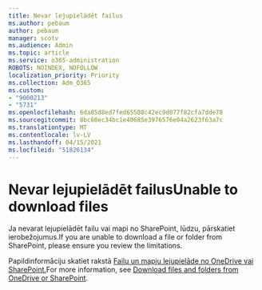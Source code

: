 ```yaml
---
title: Nevar lejupielādēt failus
ms.author: pebaum
author: pebaum
manager: scotv
ms.audience: Admin
ms.topic: article
ms.service: o365-administration
ROBOTS: NOINDEX, NOFOLLOW
localization_priority: Priority
ms.collection: Adm_O365
ms.custom:
- "9000213"
- "5731"
ms.openlocfilehash: 6da85d8ed7fed65508c42ec9d077f82cfa7dde78
ms.sourcegitcommit: 8bc60ec34bc1e40685e3976576e04a2623f63a7c
ms.translationtype: MT
ms.contentlocale: lv-LV
ms.lasthandoff: 04/15/2021
ms.locfileid: "51826134"
---
```

# <a name="unable-to-download-files"></a><span data-ttu-id="983f3-102">Nevar lejupielādēt failus</span><span class="sxs-lookup"><span data-stu-id="983f3-102">Unable to download files</span></span>

<span data-ttu-id="983f3-103">Ja nevarat lejupielādēt failu vai mapi no SharePoint, lūdzu, pārskatiet ierobežojumus.</span><span class="sxs-lookup"><span data-stu-id="983f3-103">If you are unable to download a file or folder from SharePoint, please ensure you review the limitations.</span></span>

<span data-ttu-id="983f3-104">Papildinformāciju skatiet rakstā [Failu un mapju lejupielāde no OneDrive vai SharePoint.](https://support.office.com/article/download-files-and-folders-from-onedrive-or-sharepoint-5c7397b7-19c7-4893-84fe-d02e8fa5df05)</span><span class="sxs-lookup"><span data-stu-id="983f3-104">For more information, see [Download files and folders from OneDrive or SharePoint](https://support.office.com/article/download-files-and-folders-from-onedrive-or-sharepoint-5c7397b7-19c7-4893-84fe-d02e8fa5df05).</span></span>

